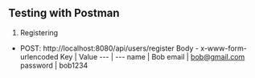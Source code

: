 ## Testing with Postman
1) Registering
- POST: http://localhost:8080/api/users/register
Body - x-www-form-urlencoded
Key | Value
--- | ---
name | Bob
email | bob@gmail.com
password | bob1234